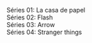 Séries 01: La casa de papel<br>
Séries 02: Flash<br>
Séries 03: Arrow<br>
Séries 04: Stranger things<br>
